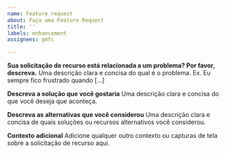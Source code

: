 ```yaml
---
name: Feature request
about: Faça uma Feature Request
title: ''
labels: enhancement
assignees: gmfc

---
```


**Sua solicitação de recurso está relacionada a um problema? Por favor, descreva.**
Uma descrição clara e concisa do qual é o problema. Ex. Eu sempre fico frustrado quando [...]

**Descreva a solução que você gostaria**
Uma descrição clara e concisa do que você deseja que aconteça.

**Descreva as alternativas que você considerou**
Uma descrição clara e concisa de quais soluções ou recursos alternativos você considerou.

**Contexto adicional**
Adicione qualquer outro contexto ou capturas de tela sobre a solicitação de recurso aqui.
